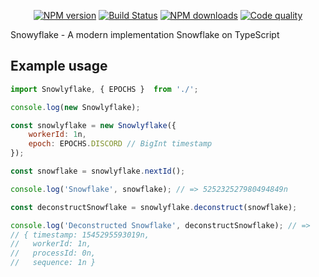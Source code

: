 <p align="center">
<a href="https://www.npmjs.com/package/snowyflake"><img src="https://img.shields.io/npm/v/snowyflake.svg?style=flat-square" alt="NPM version"></a>
<a href="https://travis-ci.org/negezor/snowyflake"><img src="https://img.shields.io/travis/negezor/snowyflake.svg?style=flat-square" alt="Build Status"></a>
<a href="https://www.npmjs.com/package/snowyflake"><img src="https://img.shields.io/npm/dt/snowyflake.svg?style=flat-square" alt="NPM downloads"></a>
<a href="https://www.codacy.com/app/negezor/snowyflake"><img src="https://img.shields.io/codacy/grade/25ee36d46e6e498981a74f8b0653aacc.svg?style=flat-square" alt="Code quality"></a>
</p>

Snowyflake - A modern implementation Snowflake on TypeScript

## Example usage
```js
import Snowlyflake, { EPOCHS }  from './';

console.log(new Snowlyflake);

const snowlyflake = new Snowlyflake({
	workerId: 1n,
	epoch: EPOCHS.DISCORD // BigInt timestamp
});

const snowflake = snowlyflake.nextId();

console.log('Snowflake', snowflake); // => 525232527980494849n

const deconstructSnowflake = snowlyflake.deconstruct(snowflake);

console.log('Deconstructed Snowflake', deconstructSnowflake); // =>
// { timestamp: 1545295593019n,
//   workerId: 1n,
//   processId: 0n,
//   sequence: 1n }
```
